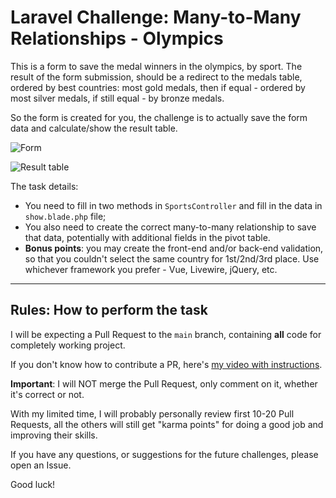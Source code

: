 # Laravel Challenge: Many-to-Many Relationships - Olympics

This is a form to save the medal winners in the olympics, by sport. The result of the form submission, should be a redirect to the medals table, ordered by best countries: most gold medals, then if equal - ordered by most silver medals, if still equal - by bronze medals.

So the form is created for you, the challenge is to actually save the form data and calculate/show the result table.

![Form](https://laraveldaily.com/wp-content/uploads/2021/08/130041250-0d025c08-96c0-4a76-9a38-cd538b1b4151.png)

![Result table](https://laraveldaily.com/wp-content/uploads/2021/08/130041490-06a87b1b-37e8-4eab-9ad9-ac2f75f75da3.png)

The task details:

- You need to fill in two methods in `SportsController` and fill in the data in `show.blade.php` file;
- You also need to create the correct many-to-many relationship to save that data, potentially with additional fields in the pivot table.
- __Bonus points__: you may create the front-end and/or back-end validation, so that you couldn't select the same country for 1st/2nd/3rd place. Use whichever framework you prefer - Vue, Livewire, jQuery, etc.


---

## Rules: How to perform the task

I will be expecting a Pull Request to the `main` branch, containing **all** code for completely working project.

If you don't know how to contribute a PR, here's [my video with instructions](https://www.youtube.com/watch?v=vEcT6JIFji0).

**Important**: I will NOT merge the Pull Request, only comment on it, whether it's correct or not.

With my limited time, I will probably personally review first 10-20 Pull Requests, all the others will still get "karma points" for doing a good job and improving their skills.

If you have any questions, or suggestions for the future challenges, please open an Issue.

Good luck!

